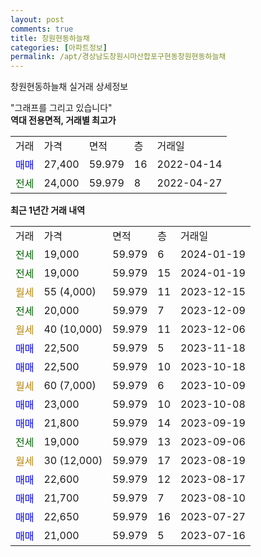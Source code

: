 ```yaml
---
layout: post
comments: true
title: 창원현동하늘채
categories: [아파트정보]
permalink: /apt/경상남도창원시마산합포구현동창원현동하늘채
---
```


창원현동하늘채 실거래 상세정보

<script type="text/javascript">
  google.charts.load('current', {'packages':['line', 'corechart']});
  google.charts.setOnLoadCallback(drawChart);

  function drawChart() {
    var data = new google.visualization.DataTable();
    data.addColumn('date', '거래일');
    data.addColumn('number', "매매");
    data.addColumn('number', "전세");
    data.addColumn('number', "전매");

    data.addRows([[new Date(Date.parse("2024-01-19")), null, 19000, null], [new Date(Date.parse("2024-01-19")), null, 19000, null], [new Date(Date.parse("2023-12-15")), null, null, null], [new Date(Date.parse("2023-12-09")), null, 20000, null], [new Date(Date.parse("2023-12-06")), null, null, null], [new Date(Date.parse("2023-11-18")), 22500, null, null], [new Date(Date.parse("2023-10-18")), 22500, null, null], [new Date(Date.parse("2023-10-09")), null, null, null], [new Date(Date.parse("2023-10-08")), 23000, null, null], [new Date(Date.parse("2023-09-19")), 21800, null, null], [new Date(Date.parse("2023-09-06")), null, 19000, null], [new Date(Date.parse("2023-08-19")), null, null, null], [new Date(Date.parse("2023-08-17")), 22600, null, null], [new Date(Date.parse("2023-08-10")), 21700, null, null], [new Date(Date.parse("2023-07-27")), 22650, null, null], [new Date(Date.parse("2023-07-16")), 21000, null, null]]);

    var options = {
      hAxis: {
        format: 'yyyy/MM/dd'
      },    
      lineWidth: 0,
      pointsVisible: true,    
      title: '최근 1년간 유형별 실거래가 분포',
      legend: { position: 'bottom' }
    };

    var formatter = new google.visualization.NumberFormat({pattern:'###,###'} );
    formatter.format(data, 1);
    formatter.format(data, 2);
    
    setTimeout(function() {
        var chart = new google.visualization.LineChart(document.getElementById('columnchart_material'));
        chart.draw(data, (options));
        document.getElementById('loading').style.display = 'none';
    }, 200);
  }
</script>


<div id="loading" style="z-index:20; display: block; margin-left: 0px">"그래프를 그리고 있습니다"</div>
<div id="columnchart_material" style="width: 95%; margin-left: 0px; display: block"></div>
<!-- contents start -->
<b>역대 전용면적, 거래별 최고가</b>
<table class="sortable">
    <tr>
      <td>거래</td>
      <td>가격</td>
      <td>면적</td>
      <td>층</td>
      <td>거래일</td>
    </tr>
        <tr>
          <td><a style="color: blue">매매</a></td>
          <td>27,400</td>
          <td>59.979</td>
          <td>16</td>
          <td>2022-04-14</td>
        </tr>        
        <tr>
              <td><a style="color: darkgreen">전세</a></td>
              <td>24,000</td>
              <td>59.979</td>
              <td>8</td>
              <td>2022-04-27</td>
            </tr>        
    
</table>

<b>최근 1년간 거래 내역</b>

<table class="sortable">
    <tr>
      <td>거래</td>
      <td>가격</td>
      <td>면적</td>
      <td>층</td>
      <td>거래일</td>
    </tr>
    <tr>
      <td><a style="color: darkgreen">전세</a></td>
      <td>19,000</td>
      <td>59.979</td>
      <td>6</td>
      <td>2024-01-19</td>
    </tr>          <tr>
      <td><a style="color: darkgreen">전세</a></td>
      <td>19,000</td>
      <td>59.979</td>
      <td>15</td>
      <td>2024-01-19</td>
    </tr>          <tr>
      <td><a style="color: darkgoldenrod">월세</a></td>
      <td>55 (4,000)</td>
      <td>59.979</td>
      <td>11</td>
      <td>2023-12-15</td>
    </tr>          <tr>
      <td><a style="color: darkgreen">전세</a></td>
      <td>20,000</td>
      <td>59.979</td>
      <td>7</td>
      <td>2023-12-09</td>
    </tr>          <tr>
      <td><a style="color: darkgoldenrod">월세</a></td>
      <td>40 (10,000)</td>
      <td>59.979</td>
      <td>11</td>
      <td>2023-12-06</td>
    </tr>          <tr>
      <td><a style="color: blue">매매</a></td>
      <td>22,500</td>
      <td>59.979</td>
      <td>5</td>
      <td>2023-11-18</td>
    </tr>          <tr>
      <td><a style="color: blue">매매</a></td>
      <td>22,500</td>
      <td>59.979</td>
      <td>10</td>
      <td>2023-10-18</td>
    </tr>          <tr>
      <td><a style="color: darkgoldenrod">월세</a></td>
      <td>60 (7,000)</td>
      <td>59.979</td>
      <td>6</td>
      <td>2023-10-09</td>
    </tr>          <tr>
      <td><a style="color: blue">매매</a></td>
      <td>23,000</td>
      <td>59.979</td>
      <td>10</td>
      <td>2023-10-08</td>
    </tr>          <tr>
      <td><a style="color: blue">매매</a></td>
      <td>21,800</td>
      <td>59.979</td>
      <td>14</td>
      <td>2023-09-19</td>
    </tr>          <tr>
      <td><a style="color: darkgreen">전세</a></td>
      <td>19,000</td>
      <td>59.979</td>
      <td>13</td>
      <td>2023-09-06</td>
    </tr>          <tr>
      <td><a style="color: darkgoldenrod">월세</a></td>
      <td>30 (12,000)</td>
      <td>59.979</td>
      <td>17</td>
      <td>2023-08-19</td>
    </tr>          <tr>
      <td><a style="color: blue">매매</a></td>
      <td>22,600</td>
      <td>59.979</td>
      <td>12</td>
      <td>2023-08-17</td>
    </tr>          <tr>
      <td><a style="color: blue">매매</a></td>
      <td>21,700</td>
      <td>59.979</td>
      <td>7</td>
      <td>2023-08-10</td>
    </tr>          <tr>
      <td><a style="color: blue">매매</a></td>
      <td>22,650</td>
      <td>59.979</td>
      <td>16</td>
      <td>2023-07-27</td>
    </tr>          <tr>
      <td><a style="color: blue">매매</a></td>
      <td>21,000</td>
      <td>59.979</td>
      <td>5</td>
      <td>2023-07-16</td>
    </tr>      </table>
<!-- contents end -->    

